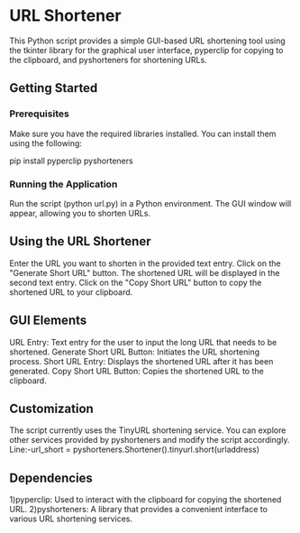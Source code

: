 # URL Shortener

This Python script provides a simple GUI-based URL shortening tool using the tkinter library for the graphical user interface, pyperclip for copying to the clipboard, and pyshorteners for shortening URLs.

## Getting Started

### Prerequisites

Make sure you have the required libraries installed. You can install them using the following:

pip install pyperclip pyshorteners

### Running the Application

Run the script (python url.py) in a Python environment. The GUI window will appear, allowing you to shorten URLs.

## Using the URL Shortener
Enter the URL you want to shorten in the provided text entry.
Click on the "Generate Short URL" button.
The shortened URL will be displayed in the second text entry.
Click on the "Copy Short URL" button to copy the shortened URL to your clipboard.

## GUI Elements
URL Entry: Text entry for the user to input the long URL that needs to be shortened.
Generate Short URL Button: Initiates the URL shortening process.
Short URL Entry: Displays the shortened URL after it has been generated.
Copy Short URL Button: Copies the shortened URL to the clipboard.

## Customization
The script currently uses the TinyURL shortening service. You can explore other services provided by pyshorteners and modify the script accordingly.
Line:-url_short = pyshorteners.Shortener().tinyurl.short(urladdress)

## Dependencies
1)pyperclip: Used to interact with the clipboard for copying the shortened URL.
2)pyshorteners: A library that provides a convenient interface to various URL shortening services.



